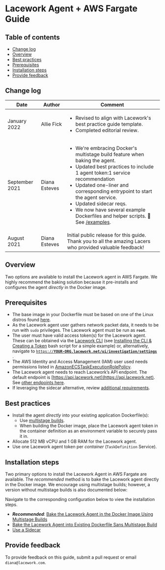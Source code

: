 
# Lacework Agent + AWS Fargate Guide <!-- omit in toc -->

## Table of contents
- [Change log](#change-log)
- [Overview](#overview)
- [Best practices](#best-practices)
- [Prerequisites](#prerequisites)
- [Installation steps](#installation-steps)
- [Provide feedback](#provide-feedback)

## Change log 

| **Date**  | **Author** | **Comment** | 
| ------------- | ------------- | ------------- |
| January 2022  | Allie Fick  | <ul><li>Revised to align with Lacework's best practice guide template.</li><li>Completed editorial review.</li></ul>  |
| September 2021  |  Diana Esteves  | <ul><li>We're embracing Docker's multistage build feature when baking the agent.</li><li>Updated best practices to include 1 agent token:1 service recommendation</li><li>Updated one-liner and corresponding entrypoint to start the agent service.</li><li>Updated sidecar reqs.</li><li>We now have several example Dockerfiles and helper scripts. :star_struck: See [/examples](/examples).</li></ul> |
| August 2021  | Diana Esteves  |  Initial public release for this guide. Thank you to all the amazing Lacers who provided valuable feedback! |


## Overview

Two options are available to install the Lacework agent in AWS Fargate. We highly recommend the baking solution because it pre-installs and configures the agent _directly_ in the Docker image.

## Prerequisites

* The base image in your Dockerfile must be based on one of the Linux distros found [here](https://support.lacework.com/hc/en-us/articles/360005230014). 
* As the Lacework agent user gathers network packet data, it needs to be run with <code>sudo</code></strong> privileges. The Lacework agent must be run as <strong><code>root</code></strong>. 
* The user must have valid access token(s) for the Lacework agent. These can be obtained via the [Lacework CLI](https://github.com/lacework/go-sdk/wiki/CLI-Documentation#agent-access-token-management) (see [Installing the CLI & Creating a Token](/examples/cliToken.sh) bash script for a simple example) or, alternatively, navigate to <code>[https://](https://YOUR-ORG.lacework.net/ui/investigation/settings)<strong><span style="text-decoration:underline;">YOUR-ORG[.lacework.net/ui/investigation/settings](https://YOUR-ORG.lacework.net/ui/investigation/settings)</span></strong>  </code>.
* The AWS Identity and Access Management (IAM) user used needs permissions listed in [AmazonECSTaskExecutionRolePolicy](https://console.aws.amazon.com/iam/home#/policies/arn:aws:iam::aws:policy/service-role/AmazonECSTaskExecutionRolePolicy$jsonEditor).
* The Lacework agent needs to reach Lacework’s API endpoint. The default endpoint is [https://api.lacework.net](https://api.lacework.net). See [other endpoints here](https://support.lacework.com/hc/en-us/articles/1500007918841-Agent-Server-URL).
* If leveraging the sidecar alternative, review [additional requirements](/examples/sidecar/README.md#additional-requirements).

## Best practices

* Install the agent _directly_ into your existing application Dockerfile(s):
    * Use [multistage builds](https://docs.docker.com/develop/develop-images/multistage-build/#use-multi-stage-builds).
    * When building the Docker image, place the Lacework agent token in the container definition as an environment variable to securely pass it in. 
* Allocate 512 MB vCPU and 1 GB RAM for the Lacework agent.
* Use one Lacework agent token per _container_ (`TaskDefinition` Service).



## Installation steps 

Two primary options to install the Lacework Agent in AWS Fargate are available. The *recommended* method is to bake the Lacework agent directly in the Docker image. We encourage using multistage builds; however, a version without multistage builds is also documented below:

Navigate to the corresponding configuration below to view the installation steps. 

- ***Recommended***: [Bake the Lacework Agent in the Docker Image Using Multistage Builds](examples/baked-multistageRECOMMENDED/README.md)
- [Bake the Lacework Agent into Existing Dockerfile Sans Multistage Build](examples/baked-github-build/README.md)
- [Use a Sidecar](examples/sidecar/README.md)

## Provide feedback

To provide feedback on this guide, submit a pull request or email `diana@lacework.com`.
